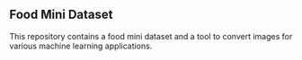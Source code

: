 ## Food Mini Dataset

This repository contains a food mini dataset and a tool to convert images for various machine learning applications.